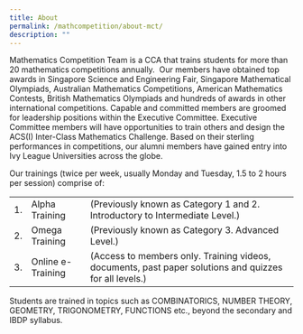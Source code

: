 ```yaml
---
title: About
permalink: /mathcompetition/about-mct/
description: ""
---
```

Mathematics Competition Team is a CCA that trains students for more than 20 mathematics competitions annually.  Our members have obtained top awards in Singapore Science and Engineering Fair, Singapore Mathematical Olympiads, Australian Mathematics Competitions, American Mathematics Contests, British Mathematics Olympiads and hundreds of awards in other international competitions. Capable and committed members are groomed for leadership positions within the Executive Committee. Executive Committee members will have opportunities to train others and design the ACS(I) Inter-Class Mathematics Challenge. Based on their sterling performances in competitions, our alumni members have gained entry into Ivy League Universities across the globe.

Our trainings (twice per week, usually Monday and Tuesday, 1.5 to 2 hours per session) comprise of:

|    |                   |         |
|----|--------------|-------------|
| 1. | Alpha Training    | (Previously known as Category 1 and 2. Introductory to Intermediate Level.)                            |
| 2. | Omega Training    | (Previously known as Category 3. Advanced Level.)                                                      |
| 3. | Online e-Training | (Access to members only. Training videos, documents, past paper solutions and quizzes for all levels.) |

Students are trained in topics such as COMBINATORICS, NUMBER THEORY, GEOMETRY, TRIGONOMETRY, FUNCTIONS etc., beyond the secondary and IBDP syllabus.